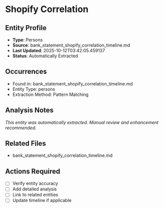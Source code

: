 # Shopify Correlation

## Entity Profile
- **Type**: Persons
- **Source**: bank_statement_shopify_correlation_timeline.md
- **Last Updated**: 2025-10-12T03:42:05.459137
- **Status**: Automatically Extracted

## Occurrences
- Found in: bank_statement_shopify_correlation_timeline.md
- Entity Type: persons
- Extraction Method: Pattern Matching

## Analysis Notes
*This entity was automatically extracted. Manual review and enhancement recommended.*

## Related Files
- bank_statement_shopify_correlation_timeline.md

## Actions Required
- [ ] Verify entity accuracy
- [ ] Add detailed analysis
- [ ] Link to related entities
- [ ] Update timeline if applicable

